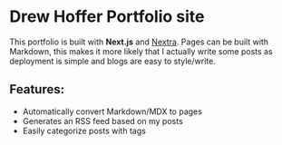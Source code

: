 # Drew Hoffer Portfolio site

This portfolio is built with **Next.js** and [Nextra](https://nextra.vercel.app/). Pages can be built with Markdown, this makes it more likely that I actually write some posts as deployment is simple and blogs are easy to style/write.


## Features: 
- Automatically convert Markdown/MDX to pages
- Generates an RSS feed based on my posts
- Easily categorize posts with tags
